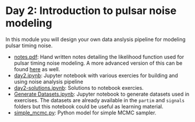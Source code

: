 # Day 2: Introduction to pulsar noise modeling

In this module you will design your own data anslysis pipeline for modeling pulsar timing noise. 

* [notes.pdf](https://github.com/nanograv/pulsar_timing_school/blob/master/materials/cit-busyweek/day2/notes.pdf): Hand written notes detailing the likelihood function used for pulsar timing noise modeling. A more advanced version of this can be found [here](https://github.com/nanograv/pulsar_timing_school/blob/master/materials/pulsar_data_analysis/pulsar_timing_demo.ipynb) as well.
* [day2.ipynb](https://github.com/nanograv/pulsar_timing_school/blob/master/materials/cit-busyweek/day2/day2.ipynb): Jupyter notebook with various exercies for building and using noise analysis pipeline
* [day2-solutions.ipynb](https://github.com/nanograv/pulsar_timing_school/blob/master/materials/cit-busyweek/day2/day2-solutions.ipynb): Solutions to notebook exercies.
* [Generate Datasets.ipynb](https://github.com/nanograv/pulsar_timing_school/blob/master/materials/cit-busyweek/day2/Generate%20Datasets.ipynb): Jupyter notebook to generate datasets used in exercises. The datasets are already available in the `partim` and `signals` folders but this notebook could be useful as learning material.
* [simple_mcmc.py](https://github.com/nanograv/pulsar_timing_school/blob/master/materials/cit-busyweek/day2/simple_mcmc.py): Python model for simple MCMC sampler.
